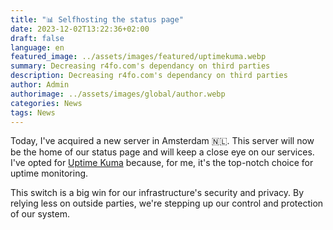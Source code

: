 ```yaml
---
title: "📊 Selfhosting the status page"
date: 2023-12-02T13:22:36+02:00
draft: false
language: en
featured_image: ../assets/images/featured/uptimekuma.webp
summary: Decreasing r4fo.com's dependancy on third parties
description: Decreasing r4fo.com's dependancy on third parties
author: Admin
authorimage: ../assets/images/global/author.webp
categories: News
tags: News
---
```


Today, I've acquired a new server in Amsterdam 🇳🇱. This server will now be the home of our status page and will keep a close eye on our services. I've opted for [Uptime Kuma](https://github.com/louislam/uptime-kuma) because, for me, it's the top-notch choice for uptime monitoring.

This switch is a big win for our infrastructure's security and privacy. By relying less on outside parties, we're stepping up our control and protection of our system.